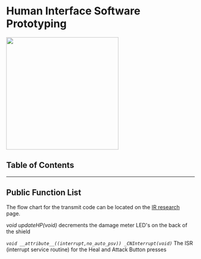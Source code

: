 <h1>Human Interface Software Prototyping</h1>

<img src='https://thecogs-reflectiveshield2-ecen4013.googlecode.com/hg/wiki/Proto/Software/HumanInterface/Proto_Software_HumanInterface_headerimg.png' height='300px' />


<h2>Table of Contents</h2>




---


## Public Function List ##

The flow chart for the transmit code can be located on the <a href='https://code.google.com/p/thecogs-reflectiveshield2-ecen4013/wiki/IRCommunication#Flowchart'>IR research</a> page.

_void updateHP(void)_
decrements the damage meter LED's on the back of the shield

_`void __attribute__((interrupt,no_auto_psv)) _CNInterrupt(void)`_
The ISR (interrupt service routine) for the Heal and Attack Button presses